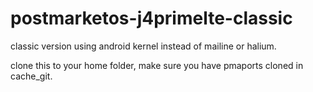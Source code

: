 # postmarketos-j4primelte-classic
classic version using android kernel instead of mailine or halium.

clone this to your home folder, make sure you have pmaports cloned in cache_git.
